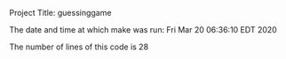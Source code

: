 Project Title: guessinggame

The date and time at which make was run: 
 Fri Mar 20 06:36:10 EDT 2020
	
The number of lines of this code is 28
